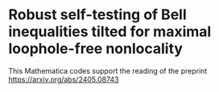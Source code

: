 # Robust self-testing of Bell inequalities tilted for maximal loophole-free nonlocality

This Mathematica codes support the reading of the preprint https://arxiv.org/abs/2405.08743
